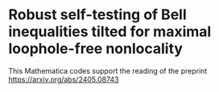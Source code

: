 # Robust self-testing of Bell inequalities tilted for maximal loophole-free nonlocality

This Mathematica codes support the reading of the preprint https://arxiv.org/abs/2405.08743
